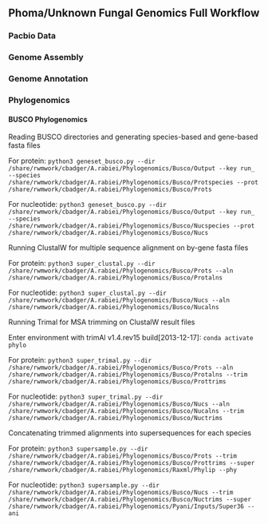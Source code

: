 ## Phoma/Unknown Fungal Genomics Full Workflow
### Pacbio Data
### Genome Assembly
### Genome Annotation
### Phylogenomics
#### BUSCO Phylogenomics 
Reading BUSCO directories and generating species-based and gene-based fasta files

For protein: `python3 geneset_busco.py --dir /share/rwmwork/cbadger/A.rabiei/Phylogenomics/Busco/Output --key run_ --species /share/rwmwork/cbadger/A.rabiei/Phylogenomics/Busco/Protspecies --prot /share/rwmwork/cbadger/A.rabiei/Phylogenomics/Busco/Prots`

For nucleotide: `python3 geneset_busco.py --dir /share/rwmwork/cbadger/A.rabiei/Phylogenomics/Busco/Output --key run_ --species /share/rwmwork/cbadger/A.rabiei/Phylogenomics/Busco/Nucspecies --prot /share/rwmwork/cbadger/A.rabiei/Phylogenomics/Busco/Nucs`

Running ClustalW for multiple sequence alignment on by-gene fasta files

For protein: `python3 super_clustal.py --dir /share/rwmwork/cbadger/A.rabiei/Phylogenomics/Busco/Prots --aln /share/rwmwork/cbadger/A.rabiei/Phylogenomics/Busco/Protalns`

For nucleotide: `python3 super_clustal.py --dir /share/rwmwork/cbadger/A.rabiei/Phylogenomics/Busco/Nucs --aln /share/rwmwork/cbadger/A.rabiei/Phylogenomics/Busco/Nucalns`

Running Trimal for MSA trimming on ClustalW result files

Enter environment with trimAl v1.4.rev15 build[2013-12-17]: `conda activate phylo`

For protein: `python3 super_trimal.py --dir /share/rwmwork/cbadger/A.rabiei/Phylogenomics/Busco/Prots --aln /share/rwmwork/cbadger/A.rabiei/Phylogenomics/Busco/Protalns --trim /share/rwmwork/cbadger/A.rabiei/Phylogenomics/Busco/Prottrims`

For nucleotide: `python3 super_trimal.py --dir /share/rwmwork/cbadger/A.rabiei/Phylogenomics/Busco/Nucs --aln /share/rwmwork/cbadger/A.rabiei/Phylogenomics/Busco/Nucalns --trim /share/rwmwork/cbadger/A.rabiei/Phylogenomics/Busco/Nuctrims`

Concatenating trimmed alignments into supersequences for each species

For protein: `python3 supersample.py --dir /share/rwmwork/cbadger/A.rabiei/Phylogenomics/Busco/Prots --trim /share/rwmwork/cbadger/A.rabiei/Phylogenomics/Busco/Prottrims --super /share/rwmwork/cbadger/A.rabiei/Phylogenomics/Raxml/Phylip --phy`

For nucleotide: `python3 supersample.py --dir /share/rwmwork/cbadger/A.rabiei/Phylogenomics/Busco/Nucs --trim /share/rwmwork/cbadger/A.rabiei/Phylogenomics/Busco/Nuctrims --super /share/rwmwork/cbadger/A.rabiei/Phylogenomics/Pyani/Inputs/Super36 --ani`
